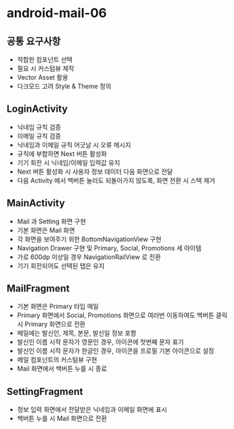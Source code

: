 # android-mail-06
## 공통 요구사항
- 적합한 컴포넌트 선택
- 필요 시 커스텀뷰 제작
- Vector Asset 활용
- 다크모드 고려 Style & Theme 정의
## LoginActivity
- 닉네임 규칙 검증
- 이메일 규칙 검증
- 닉네임과 이메일 규칙 어긋날 시 오류 메시지
- 규칙에 부합하면 Next 버튼 활성화
- 기기 회전 시 닉네임/이메일 입력값 유지
- Next 버튼 활성화 시 사용자 정보 데이터 다음 화면으로 전달
- 다음 Activity 에서 백버튼 눌러도 되돌아가지 않도록, 화면 전환 시 스택 제거
## MainActivity
- Mail 과 Setting 화면 구현
- 기본 화면은 Mail 화면
- 각 화면을 보여주기 위한 BottomNavigationView 구현
- Navigation Drawer 구현 및 Primary, Social, Promotions 세 아이템
- 가로 600dp 이상일 경우 NavigationRailView 로 전환
- 기기 회전되어도 선택된 탭은 유지
## MailFragment
- 기본 화면은 Primary 타입 메일
- Primary 화면에서 Social, Promotions 화면으로 여러번 이동하여도 백버튼 클릭 시 Primary 화면으로 전환
- 메일에는 발신인, 제목, 본문, 발신일 정보 포함
- 발신인 이름 시작 문자가 영문인 경우, 아이콘에 첫번째 문자 표기
- 발신인 이름 시작 문자가 한글인 경우, 아이콘을 프로필 기본 아이콘으로 설정
- 메일 컴포넌트의 커스텀뷰 구현
- Mail 화면에서 백버튼 누를 시 종료
## SettingFragment
- 정보 입력 화면에서 전달받은 닉네임과 이메일 화면에 표시
- 백버튼 누를 시 Mail 화면으로 전환
